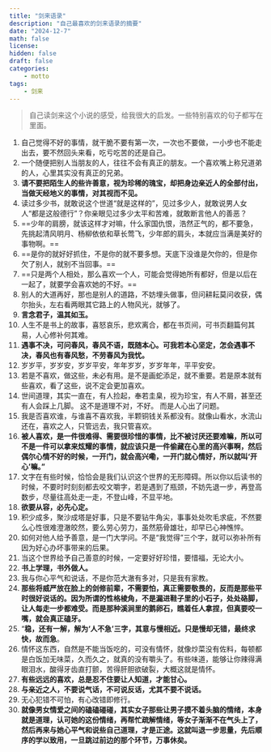 ```yaml
---
title: "剑来语录"
description: "自己最喜欢的剑来语录的摘要"
date: "2024-12-7"
math: false
license: 
hidden: false
draft: false 
categories: 
    - motto
tags:
    - 剑来
---
```


> 自己读剑来这个小说的感受，给我很大的启发。一些特别喜欢的句子都写在里面。

1. 自己觉得不好的事情，就干脆不要有第一次，一次也不要做，一小步也不能走出去，要不然回头来看，吃亏吃苦的还是自己。
2. 一个随便把别人当朋友的人，往往不会有真正的朋友。一个喜欢嘴上称兄道弟的人，心里其实没有真正的兄弟。
3. **请不要把陌生人的些许善意，视为珍稀的瑰宝，却把身边亲近人的全部付出，当做天经地义的事情，对其视而不见。**
4. 读过多少书，就敢说这个世道“就是这样的”，见过多少人，就敢说男人女人“都是这般德行”？你亲眼见过多少太平和苦难，就敢断言他人的善恶？
5. ==少年的肩膀，就该这样才对嘛，什么家国仇恨，浩然正气的，都不要急，先挑起清风明月、杨柳依依和草长莺飞，少年郎的肩头，本就应当满是美好的事物啊。==
6. ==是你的就好好抓住，不是你的就不要多想。天底下没谁是欠你的，但是你欠了别人，就别不当回事。==
7. ==只是两个人相处，那么喜欢一个人，可能会觉得她所有都好，但是以后在一起了，就要学会喜欢她的不好。==
8. 别人的大道再好，那也是别人的道路，不妨埋头做事，但问耕耘莫问收获，偶尔抬头，左右看两眼其它路上的人物风光，就够了。
9. **言念君子，温其如玉。**
10. 人生不是书上的故事，喜怒哀乐，悲欢离合，都在书页间，可书页翻篇何其易，人心修补何其难。
11. **遇事不决，可问春风，春风不语，既随本心。可我若本心坚定，怎会遇事不决，春风也有春风愁，不劳春风为我忧。**
12. 岁岁平，岁岁安，岁岁平安，年年岁岁，岁岁年年，平平安安。
13. 若是不喜欢，做这些，未必有用。是不是画蛇添足，就不重要。若是原本就有些喜欢，看了这些，说不定会更加喜欢。
14. 世间道理，其实一直在，有人捡起，奉若圭臬，视为珍宝，有人不屑，甚至还有人会踩上几脚。 这不是道理不对，不好。 而是人心出了问题。 
15. 我是否喜欢谁，与谁喜不喜欢我，半颗铜钱关系都没有。就像山看水，水流山还在，喜欢之人，只管远去，我只管喜欢。
16. **被人喜欢，是一件很难得、需要很珍惜的事情，比不被讨厌还要难嘛，所以可不是一件可以拿来炫耀的事情，就应该只是一件偷藏在心里的高兴事啊，然后偶尔心情不好的时候，一开门，就会高兴嘞，一开门就心情好，所以就叫‘开心’嘛。”**
17. 文字在有些时候，恰恰会是我们认识这个世界的无形障碍。所以你以后读书的时候，不要时时刻刻都去咬文嚼字，若是遇到了瓶颈，不妨先退一步，再登高数步，尽量往高处走一走，不登山峰，不显平地。
18. **欲要从容，必先心定。**
19. 积少成多，聚沙成塔是好事，只是不要钻牛角尖，事事处处吹毛求疵，不然要么心性很难澄澈皎然，要么劳心劳力，虽然筋骨雄壮，却早已心神憔悴。
20.  如何对他人给予善意，是一门大学问。不是“我觉得”三个字，就可以弥补所有因为好心办坏事带来的后果。 
21. 当这个世界给予自己善意的时候，一定要好好珍惜，要惜福，无论大小。
22. **书上学理，书外做人。**
23. 我与你心平气和说话，不是你范大澈有多对，只是我有家教。
24. **那些将威严放在脸上的剑修前辈，不需要怕，真正需要敬畏的，反而是那些平时很好说话的。因为所谓的性格棱角，不是漏进鞋子里的小石子，处处硌脚，让人每走一步都难受。而是那种溪涧里的鹅卵石，瞧着任人拿捏，但真要咬一嘴，就会真正磕牙。**
25. “**稳，还有一解，解为‘人不急’三字，其意与慢相近。只是慢却无错，最终求快，故而急**。
26. 情怀这东西，自然是不能当饭吃的，可没有情怀，就像炒菜没有佐料，每顿都是白饭加无味菜，久而久之，就真的没有嚼头了。有些味道，能够让你辣得满眼泪水，酸得牙齿直打颤，苦得肝胆欲破裂，大概这就是情怀。
27. **有些远远的喜欢，总是忍不住要让人知道，才能甘心。**
28. **与亲近之人，不要说气话，不可说反话，尤其不要不说话。**
29. 无心犯错不可怕，有心改错即修行。
30. **就像男女情爱之间的磕磕碰碰，其实女子那些让男子摸不着头脑的情绪，本身就是道理，认可她的这份情绪，再帮忙疏解情绪，等女子渐渐不在气头上了，然后再来与她心平气和说些自己道理，才是正途。这就叫退一步思量，先后顺序的学以致用，一旦跳过前边的那个环节，万事休矣。**